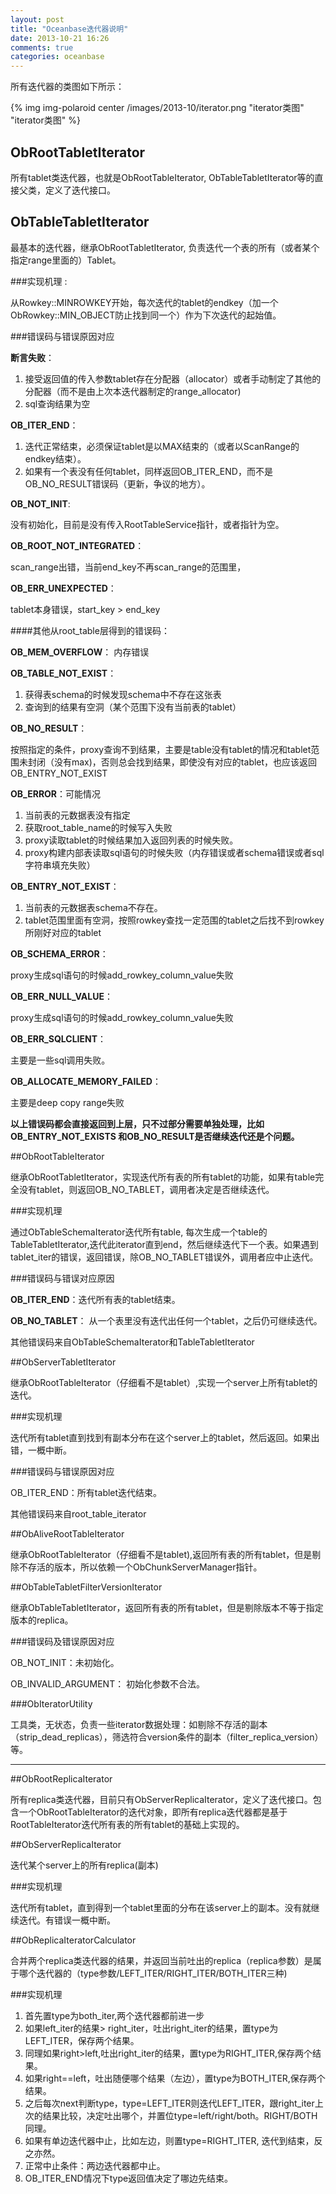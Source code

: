 ```yaml
---
layout: post
title: "Oceanbase迭代器说明"
date: 2013-10-21 16:26
comments: true
categories: oceanbase
---
```

  所有迭代器的类图如下所示：

{% img img-polaroid center /images/2013-10/iterator.png "iterator类图" "iterator类图" %}

## ObRootTabletIterator

  所有tablet类迭代器，也就是ObRootTableIterator, ObTableTabletIterator等的直接父类，定义了迭代接口。

<!-- more -->

## ObTableTabletIterator

  最基本的迭代器，继承ObRootTabletIterator, 负责迭代一个表的所有（或者某个指定range里面的）Tablet。

###实现机理 :

  从Rowkey::MINROWKEY开始，每次迭代的tablet的endkey（加一个ObRowkey::MIN_OBJECT防止找到同一个）作为下次迭代的起始值。

###错误码与错误原因对应

**断言失败**：

  1. 接受返回值的传入参数tablet存在分配器（allocator）或者手动制定了其他的分配器（而不是由上次本迭代器制定的range_allocator)
  2. sql查询结果为空

**OB_ITER_END**：

  1. 迭代正常结束，必须保证tablet是以MAX结束的（或者以ScanRange的endkey结束）。
  2. 如果有一个表没有任何tablet，同样返回OB_ITER_END，而不是OB_NO_RESULT错误码（更新，争议的地方）。

**OB_NOT_INIT**: 

  没有初始化，目前是没有传入RootTableService指针，或者指针为空。

**OB_ROOT_NOT_INTEGRATED**：

  scan_range出错，当前end_key不再scan_range的范围里，

**OB_ERR_UNEXPECTED**：

  tablet本身错误，start_key > end_key

####其他从root_table层得到的错误码：

**OB_MEM_OVERFLOW**： 内存错误

**OB_TABLE_NOT_EXIST**：

  1. 获得表schema的时候发现schema中不存在这张表
  2. 查询到的结果有空洞（某个范围下没有当前表的tablet）

**OB_NO_RESULT**：

  按照指定的条件，proxy查询不到结果，主要是table没有tablet的情况和tablet范围未封闭（没有max)，否则总会找到结果，即使没有对应的tablet，也应该返回OB_ENTRY_NOT_EXIST

**OB_ERROR**：可能情况

  1. 当前表的元数据表没有指定
  2. 获取root_table_name的时候写入失败
  3. proxy读取tablet的时候结果加入返回列表的时候失败。
  4. proxy构建内部表读取sql语句的时候失败（内存错误或者schema错误或者sql字符串填充失败）

**OB_ENTRY_NOT_EXIST**：

  1. 当前表的元数据表schema不存在。
  2. tablet范围里面有空洞，按照rowkey查找一定范围的tablet之后找不到rowkey所刚好对应的tablet

**OB_SCHEMA_ERROR**：

  proxy生成sql语句的时候add_rowkey_column_value失败

**OB_ERR_NULL_VALUE**：

  proxy生成sql语句的时候add_rowkey_column_value失败

**OB_ERR_SQLCLIENT**：

  主要是一些sql调用失败。

**OB_ALLOCATE_MEMORY_FAILED**：

  主要是deep copy range失败

**以上错误码都会直接返回到上层，只不过部分需要单独处理，比如OB_ENTRY_NOT_EXISTS 和OB_NO_RESULT是否继续迭代还是个问题。**

##ObRootTableIterator

  继承ObRootTabletIterator，实现迭代所有表的所有tablet的功能，如果有table完全没有tablet，则返回OB_NO_TABLET，调用者决定是否继续迭代。

###实现机理

  通过ObTableSchemaIterator迭代所有table, 每次生成一个table的TableTabletIterator,迭代此iterator直到end，然后继续迭代下一个表。如果遇到tablet_iter的错误，返回错误，除OB_NO_TABLET错误外，调用者应中止迭代。

###错误码与错误对应原因

**OB_ITER_END**：迭代所有表的tablet结束。

**OB_NO_TABLET**： 从一个表里没有迭代出任何一个tablet，之后仍可继续迭代。

  其他错误码来自ObTableSchemaIterator和TableTabletIterator


##ObServerTabletIterator

  继承ObRootTableIterator（仔细看不是tablet）,实现一个server上所有tablet的迭代。

###实现机理

  迭代所有tablet直到找到有副本分布在这个server上的tablet，然后返回。如果出错，一概中断。

###错误码与错误原因对应

OB_ITER_END：所有tablet迭代结束。

  其他错误码来自root_table_iterator


##ObAliveRootTableIterator

  继承ObRootTableIterator（仔细看不是tablet),返回所有表的所有tablet，但是剔除不存活的版本，所以依赖一个ObChunkServerManager指针。


##ObTableTabletFilterVersionIterator

  继承ObTableTabletIterator，返回所有表的所有tablet，但是剔除版本不等于指定版本的replica。


###错误码及错误原因对应

OB_NOT_INIT：未初始化。

OB_INVALID_ARGUMENT： 初始化参数不合法。

###ObIteratorUtility

  工具类，无状态，负责一些iterator数据处理：如剔除不存活的副本（strip_dead_replicas），筛选符合version条件的副本（filter_replica_version）等。

  ------

##ObRootReplicaIterator

  所有replica类迭代器，目前只有ObServerReplicaIterator，定义了迭代接口。包含一个ObRootTableIterator的迭代对象，即所有replica迭代器都是基于RootTableIterator迭代所有表的所有tablet的基础上实现的。

##ObServerReplicaIterator

  迭代某个server上的所有replica(副本)

###实现机理

  迭代所有tablet，直到得到一个tablet里面的分布在该server上的副本。没有就继续迭代。有错误一概中断。

##ObReplicaIteratorCalculator

  合并两个replica类迭代器的结果，并返回当前吐出的replica（replica参数）是属于哪个迭代器的（type参数/LEFT_ITER/RIGHT_ITER/BOTH_ITER三种)

###实现机理

  1. 首先置type为both_iter,两个迭代器都前进一步
  2. 如果left_iter的结果> right_iter，吐出right_iter的结果，置type为LEFT_ITER，保存两个结果。
  3. 同理如果right>left,吐出right_iter的结果，置type为RIGHT_ITER,保存两个结果。
  4. 如果right==left，吐出随便哪个结果（左边），置type为BOTH_ITER,保存两个结果。
  5. 之后每次next判断type，type=LEFT_ITER则迭代LEFT_ITER，跟right_iter上次的结果比较，决定吐出哪个，并置位type=left/right/both。RIGHT/BOTH同理。
  6. 如果有单边迭代器中止，比如左边，则置type=RIGHT_ITER, 迭代到结束，反之亦然。
  7. 正常中止条件：两边迭代器都中止。
  8. OB_ITER_END情况下type返回值决定了哪边先结束。

  